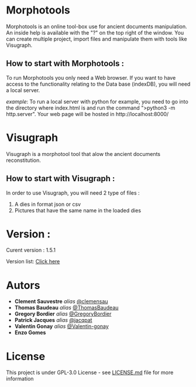 # Morphotools
Morphotools is an online tool-box use for ancient documents manipulation. An inside help is available with the "?" on the top right of the window.
You can create multiple project, import files and manipulate them with tools like Visugraph.

## How to start with Morphotools :
To run Morphotools you only need a Web browser. If you want to have access to the functionality relating to the Data base (indexDB), you will need a local server.

_example_: To run a local server with python for example, you need to go into the directory where index.html is and run the command ">python3 -m http.server".
Your web page will be hosted in http://localhost:8000/ 



# Visugraph
Visugraph is a morphotool tool that alow the ancient documents reconstitution.


## How to start with Visugraph :
In order to use Visugraph, you will need 2 type of files :
  1. A dies in format json or csv
  2. Pictures that have the same name in the loaded dies



# Version :
Curent version : 1.5.1

Version list: [Click here](https://github.com/ThomasBaudeau/MorphoTools/releases)


# Autors

* **Clement Sauvestre** _alias_ [@clemensau](https://github.com/clemensau)
* **Thomas Baudeau** _alias_ [@ThomasBaudeau](https://github.com/ThomasBaudeau)
* **Gregory Bordier** _alias_ [@GregoryBordier](https://github.com/GregoryBordier)
* **Patrick Jacques** _alias_ [@jacqpat](https://github.com/jacqpat)
* **Valentin Gonay** _alias_ [@Valentin-gonay](https://github.com/Valentin-Gonay)
* **Enzo Gomes**


# License
This project is under GPL-3.0 License - see [LICENSE.md](LICENSE) file for more information


